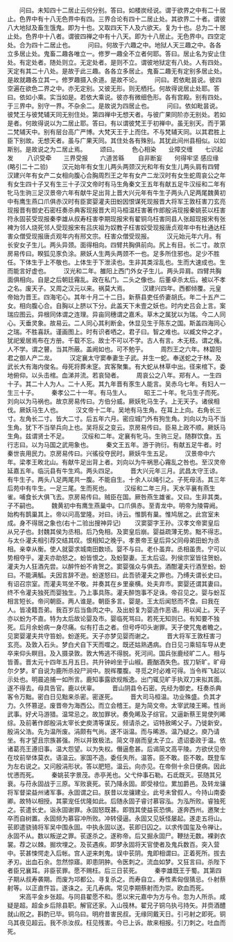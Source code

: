 <!-- { "loadSidebar": true } -->
　　问曰。未知四十二居止云何分别。答曰。如楼炭经说。谓于欲界之中有二十居止。色界中有十八无色界中有四。三界合论有四十二居止处。其欲界二十者。谓彼八大地狱及畜生饿鬼。即为十也。又取四天下人及六欲天。复为十也。总为二十居止处。色界中十八者。谓彼四禅之中有十八天。即为十八居止。无色界中。四空定处。合为四十二居止也。
　　问曰。何故于六趣之中。地狱人天三趣之中。各各立多居止处。鬼畜二趣各唯立一。修罗一趣全不立者何耶。答曰。居止名为安止住处。有定处者。随处则立。无定处者。是则不立。谓彼地狱定有八处。人有四处。天定有其二十八处。是故于此三趣。各各立多居止。鬼畜二趣无有定别多居止处。是故就趣各立其一。修罗趣摄入余道。是故不论。
　　问曰。若依毗昙说。彼四空遍在欲色二界之中。亦无定别。又彼无形。则无栖托。何故得说居止处耶。答曰。依如小乘。实当如是。若依大乘说。彼亦有微细色形。各有宫殿。别有四处。于三界中。别守一界。不杂余二。是故说为四居止也。
　　问曰。依如毗昙说。彼梵王与彼梵辅天同无别住处。第四禅中无想天者。与彼广果同阶亦无别处。若如是者。何故得说以为二居止耶。答曰。有以谓彼梵王于初禅中。虽无别天。而于第二梵辅天中。别有层台高广严博。大梵天王于上而住。不与梵辅天同。以其君胜上臣下别故。无想天者。虽与广果天同。其住处各有殊别。其犹此间州县相似。以如斯别。是故说之为二居止焉。
　　颂曰。
　　色心相染　　业障交缠　　七识起发
　　八识受牵　　三界受报　　六道苦緜
　　自非断妄　　何得牢坚
感应缘(略引二十二验)
　　汉元始年有女生儿两头两颈汉光和年有女生儿两头肩有四臂汉建兴年有女产二女相向腹心合胸周烈王之年有女产二龙汉时有女生蛇周哀公之年有女生四十子又有生三十子汉文帝时有马生角秦文王五年有献五足牛汉绥和二年有牝马生驹三足汉景帝六年有献牛足出背上晋大兴元年有牛生子两头八足两尾魏黄初中有鹰生燕口爪俱赤汉时有臣窦婴灌夫田蚡因恨谋死现报晋大将军王敦枉害刀玄亮现报晋有御史石密枉奏杀典客现报晋大司马桓温枉害著作郎殷涓现报秦姚苌以枉害符永固苌受现报秦李雄从叔寿枉害李期现报宋有翟铜乌枉害同县人张超现报宋有张裨为邻人烧死邻人受现报宋有吕庆祖为奴教子枉害奴受现报唐贞观年中有杜通达枉害众僧受现报唐贞观年内有邢文宗。枉害众僧受现报。
　　汉元始元年六月。有长安女子生儿。两头异颈。面得相向。四臂共胸俱前向。尻上有目。长二寸。故京房易传曰。睽狐见豕负涂。厥妖人生两头两颈不一也。足多所住邪也。足少不胜任。下体生于上不敬也。上体生于下泄渎也。生非其类淫乱也。生而大速成也。生而能言好虚也。
　　汉光和二年。雒阳上西门外女子生儿。两头异肩。四臂共胸面俱相向。自是之后朝廷霿乱。政在私门。二头之像也。后董卓杀太后。被以不孝之名。废天子。又周之汉元以来。祸莫大焉。
　　汉建兴四年。西都倾覆。元皇帝始为晋王。四海宅心。其年十月二十二日。新蔡县吏任侨妻胡氏。年二十五产二女。相向腹心合。自胸以上脐以下分。此盖天下未壹之妖也。时内史吕会上言。案瑞应图云。异根同体谓之连理。异亩同穗谓之嘉禾。草木之属犹以为瑞。今二人同心。天垂灵象。故易云。二人同心其利断金。休显见生于陈东之国。斯盖四海同心之瑞。不胜喜跃。谨画图上。时有识者哂之。君子曰。智之难也。以臧文仲之才。犹祀爰居焉布在方册。千载不忘。故士不可以不学。古人有言。木无枝。谓之瘣。人不学。谓之瞽。当其所蔽。盖阙如也。可不勉乎。
　　周烈王之六年。林碧阳君之御人产二龙。
　　汉定襄太守窦奉妻生子武。并生一蛇。奉送蛇之于林。及武长大有海内俊名。母死将葬未窆。宾客聚集。有大蛇从林草中出。径来棺下。委地俯仰。以头击棺。血涕并流。若哀恸者。
　　周哀公之八年。郑有人。一生四十子。其二十人为人。二十人死。其九年晋有豕生人能言。吴赤乌七年。有妇人一生三十子。
　　秦孝公二十一年。有马生人。
　　昭王二十年。牝马生子而死。刘向以为马祸也。故京房易传曰。方伯分威。厥妖牝马生子。上无天子。诸侯相伐。厥妖马生人也。
　　汉文帝十二年。吴地有马生角。在耳上上向。右角长三寸。左角长二寸。皆大二寸。后五年六月。密应城门外有狗生角。刘向以为马不当生角。犹下不当举兵向上也。吴将反之变云。京房易传曰。臣易上政不顺。厥妖马生角。兹谓贤士不足。
　　汉绥和二年。定襄有牝马。生驹三足。随群饮食。五行志曰。以为马国之武用象也。
　　秦文王五年。游于驹衍。有献五足牛者。时秦世丧用民力。京房易传曰。兴徭役夺民时。厥妖牛生五足。
　　汉景帝中六年。梁孝王畋北山。有献牛足出背上者。刘向以为牛祸思心霿乱之咎也。至汉灵帝延嘉五年。临沅县有牛生鸡。两头四足。
　　晋大兴元年三月。武昌太守王谅。有牛生子。两头八足两尾共一腹。不能自生。十余人以绳引之。子死母活。其三年后苑中有牛生。一足三尾。生而死也。
　　汉绥和二年三月。天水平襄有燕生雀。哺食长大俱飞去。京房易传曰。贼臣在国。厥咎燕生雄雀。又曰。生非其类。子不嗣也。
　　魏黄初中有鹰生燕巢中。口爪俱赤。至青龙中。明帝为陵霄阙。始构有鹊巢其上。帝以问高堂隆。对曰。诗云。惟鹊有巢。惟鸠居之。此宫室未成。身不得居之象也(右十二验出搜神异记)
　　汉窦婴字王孙。汉孝文帝窦皇后从兄子也。封魏其侯为丞相。后乃免相。及窦皇后崩。婴益疏薄无势。黜不得志。与太仆灌夫相引荐交结其叹。恨相知之晚乎。孝景帝王皇后异父同母弟田蚡为丞相。亲幸从衡。使人就婴求城南田数顷。婴不与曰。老仆虽弃。丞相虽贵。宁可以势相夺乎。灌夫亦助怒之。蚡皆恨之。及蚡娶妻。王太后诏。列侯宗室皆往贺蚡。灌夫为人狂酒先尝。以醉忤蚡不肯贺之。窦婴强众与俱去。酒酣灌夫行酒至蚡。蚡曰。不能满觚。夫因言辞不逊。蚡遂怒曰。此吾骄灌夫之罪也。乃缚夫谓长史曰。有诏召宗室。而灌夫骂坐不敬。并奏其在乡里豪横。处夫弃市。窦婴还谓其妻曰。终不令灌夫独死而婴独生。乃上事具陈。灌夫醉饱事不足诛。帝召见之。婴与蚡互相言短长。帝问朝臣。两人谁是。朝臣多言。婴是。王太后闻怒而不食。曰我在人。皆凌籍吾弟。我百岁后当鱼肉之中。及出蚡复为婴造作恶语。用以闻上。天子亦以蚡为不直。特为太后故论婴及市。婴临死骂曰。若死无知则已。有知要不独死。后月余蚡病一身尽痛。似有打击之者。但号呼叩头谢罪。天子使咒鬼者瞻之。见窦婴灌夫共守笞蚡。蚡遂死。天子亦梦见婴而谢之。
　　晋大将军王敦枉害刁玄亮。及敦入石头。梦白犬自下天而噬之。既还姑熟遇病。白日见刁乘轺车导从吏卒来仰头瞑目。及入摄录敦。敦大怖逃不得脱。死河间。国兵张鹿经旷二人。相与皆善。晋太元十四年五月五日。共升钟岭坐于山椒。鹿酗酒失色。拔刀斩旷。旷母尔夕梦。旷自说为鹿所杀投尸涧中。脱裈覆腹。寻觅之时必难可得。当令裈飞起以示处也。明晨追捕一如所言。鹿知事露欲规叛逸。出门辄见旷手执双刀来拟其面。遂不得去。母具告官。鹿以伏辜。
　　晋山阴县令石密。先经为御史。枉奏杀典客令万黜。密白日见黜来杀密。密遂死。
　　晋大司马桓温。功业殊盛。负其才力。久怀篡逆。废晋帝为海西公。而立会稽王。是为简文帝。太宰武陵王晞。性尚武事。好犬马游猎。温常忌之。故加罪状。奏免晞及子综官。又逼新蔡王晃使列晞综。及前著作郎殷涓太宰长史庾清等谋反。频请杀之。诏特赦晞父子。乃徙新安。殷涓父浩。先为温所废。涓颇有气尚。遂不诣温。而与晞游。温乃疑之。庾乃请坐。有才望且宗族甚强。所以并致极法。简文寻崩而皇太子立。遗诏委政于温。依诸葛亮王遵旧事。温大怨望。以为失权。僭逼愈甚。后谒简文高平陵。方欲伏见帝在坟前举体莫衣。语温云。家国不造。委任失所。温答。臣不敢。臣不敢。既登车为左右说之。又问殷涓形状。答以肥短。温云。向亦见。在帝侧十余日便病。因此忧懑而死。
　　秦姚苌字景茂。赤亭羌也。父弋仲事石勒。石氐既灭。苌随其兄衰。与苻永固战于三原。军败衰死。苌乃降永固。即受禄位。累加爵邑。及转龙骧将军督梁益州诸军事。永固谓之曰。朕昔以龙骧建业。此号未曾假人。今持山南委卿。故特以相授。其蒙宠任优隆如此。后随永固子睿讨慕容泓。为泓所败。睿独死之。苌遣长史。诣永固谢罪。永固怒既甚。即戮其使益苌恐惧。遂奔西州。邀聚士卒而自树置。永固频为慕容冲所败。冲转侵逼。永固又见妖怪屡起。遂走五将山。苌即遣骁骑将军吴中围永固。中执永固以送。苌即日囚之。以求传国玺及令禅让。永固不从。数以叛逆之罪。苌遂杀之。遂称帝。后又掘永固尸。鞭挞无数。裸剥衣裳。荐之以棘。掘坎埋之。及苌遇疾。即梦永固将天官使者及鬼兵数百。突入营中。苌甚悚愕走入后帐。宫人逆来刺鬼。误中苌阴。鬼即相谓曰。正着死所。拔去矛刃。出血石余。忽然惊寤。即患阴肿。令医刺之。流血如梦。又狂言曰。杀陛下者臣兄襄耳。非臣苌罪。愿不赐枉。后三日苌死。
　　秦李雄既王于蜀。其第四子期从叔寿袭期。而废为邛都公。寻复杀之。而寿自立。寿性素匈佷猜忌。仆射蔡射等。以正直忤旨。遂诛之。无几寿病。常见李期蔡射而为崇。欧血而死。
　　宋高平金乡张超。与同县翟愿不和。愿以宋元嘉中为方与令。忽为人所杀。咸疑是超。超金乡后除县职。解官还家。入山筏林。翟兄子铜乌执弓持矢。并赍酒醴就山贶之。斟酌已毕。铜乌曰。明府昔害民叔。无缘同戴天日。引弓射之即死。铜乌其夜见超云。我不杀汝叔。枉见残害。今已上诉。故来相报。引刀刺之。吐血而死。
